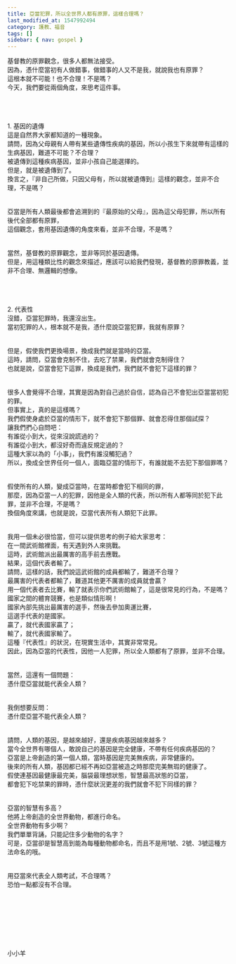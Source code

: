 ```yaml
---
title: 亞當犯罪，所以全世界人都有原罪，這樣合理嗎？
last_modified_at: 1547992494
category: 護教、福音
tags: []
sidebar: { nav: gospel }
---
```


<p>基督教的原罪觀念，很多人都無法接受。<br/>因為，憑什麼當初有人做錯事，做錯事的人又不是我，就說我也有原罪？<br/>這根本就不可能！也不合理！不是嗎？<br/><!--more-->今天，我們要從兩個角度，來思考這件事。<br/><br/><br/><br/><br/>1.	基因的遺傳<br/>這是自然界大家都知道的一種現象。<br/>請問，因為父母親有人帶有某些遺傳性疾病的基因，所以小孩生下來就帶有這樣的生病基因，難道不可能？不合理？<br/>被遺傳到這種疾病基因，並非小孩自己能選擇的。<br/>但是，就是被遺傳到了。<br/>換言之，『非自己所做，只因父母有，所以就被遺傳到』這樣的觀念，並非不合理，不是嗎？<br/><br/><br/>亞當是所有人類最後都會追溯到的『最原始的父母』，因為這父母犯罪，所以所有後代全部都有原罪，<br/>這個觀念，套用基因遺傳的角度來看，並非不合理，不是嗎？<br/><br/><br/>當然，基督教的原罪觀念，並非等同於基因遺傳。<br/>但是，用這種類比性的觀念來描述，應該可以給我們發現，基督教的原罪教義，並非不合理、無邏輯的想像。 <br/><br/><br/><br/><br/>2.	代表性<br/>沒錯，亞當犯罪時，我還沒出生。<br/>當初犯罪的人，根本就不是我，憑什麼說亞當犯罪，我就有原罪？<br/><br/><br/>但是，假使我們更換場景，換成我們就是當時的亞當。<br/>這時，請問，亞當會克制不住，去吃了禁果，我們就會克制得住？<br/>也就是說，亞當會犯下這罪，換成是我們，我們就不會犯下這樣的罪？<br/><br/><br/>很多人會覺得不合理，其實是因為對自己過於自信，認為自己不會犯出亞當當初犯的罪。<br/>但事實上，真的是這樣嗎？<br/>我們假使身處於亞當的情形下，就不會犯下那個罪、就會忍得住那個試探？<br/>讓我們捫心自問吧：<br/>有誰從小到大，從來沒說謊過的？<br/>有誰從小到大，都沒好奇而違反規定過的？<br/>這種大家以為的「小事」，我們有誰沒觸犯過？<br/>所以，換成全世界任何一個人，面臨亞當的情形下，有誰就能不去犯下那個罪嗎？<br/><br/><br/>假使所有的人類，變成亞當時，在當時都會犯下相同的罪，<br/>那麼，因為亞當一人的犯罪，因他是全人類的代表，所以所有人都等同於犯下此罪，並非不合理，不是嗎？<br/>換個角度來講，也就是說，亞當代表所有人類犯下此罪。<br/><br/><br/>我用一個未必很恰當，但可以提供思考的例子給大家思考：<br/>在一間武術館裡面，有天遇到外人來挑戰。<br/>這時，武術館派出最厲害的高手前去應戰。<br/>結果，這個代表者輸了。<br/>請問，這樣的話，我們說這武術館的成員都輸了，難道不合理？<br/>最厲害的代表者都輸了，難道其他更不厲害的成員就會贏？<br/>用一個代表者去比賽，輸了就表示你們武術館輸了，這是很常見的行為，不是嗎？<br/>國家之間的體育競賽，也是類似情形啊！<br/>國家內部先挑出最厲害的選手，然後去參加奧運比賽，<br/>這選手代表的是國家。<br/>贏了，就代表國家贏了；<br/>輸了，就代表國家輸了。<br/>這種『代表性』的狀況，在現實生活中，其實非常常見。<br/>因此，因為亞當的代表性，因他一人犯罪，所以全人類都有了原罪，並非不合理。<br/><br/><br/>當然，這還有一個問題：<br/>憑什麼亞當就能代表全人類？<br/><br/><br/>我倒想要反問：<br/>憑什麼亞當不能代表全人類？<br/><br/><br/>請問，人類的基因，是越來越好，還是疾病基因越來越多？<br/>當今全世界有哪個人，敢說自己的基因是完全健康，不帶有任何疾病基因的？<br/>亞當是上帝創造的第一個人類，當時基因是完美無疾病，非常健康的。<br/>後來的所有人類，基因都已經不再如亞當被造之時那麼完美無瑕的健康了。<br/>假使連基因最健康最完美，腦袋最理想狀態，智慧最高狀態的亞當，<br/>都會犯下吃禁果的罪時，憑什麼狀況更差的我們就會不犯下同樣的罪？<br/><br/><br/>亞當的智慧有多高？<br/>他將上帝創造的全世界動物，都進行命名。<br/>全世界動物有多少啊？<br/>我們單單背誦，只能記住多少動物的名字？<br/>可是，亞當卻是智慧高到能為每種動物都命名，而且不是用1號、2號、3號這種方法命名的哦。<br/><br/><br/>用亞當來代表全人類考試，不合理嗎？<br/>恐怕一點都沒有不合理。<br/><br/><br/><br/><br/><br/><br/><br/><br/>小小羊<br/>
</p>